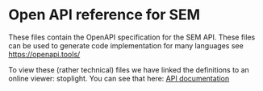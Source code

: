 # Open API reference for SEM

These files contain the OpenAPI specification for the SEM API. These files can be used to generate code implementation for many languages see https://openapi.tools/

To view these (rather technical) files we have linked the definitions to an online viewer: stoplight. You can see that here: [API documentation](https://stichtingsem.stoplight.io/) 


